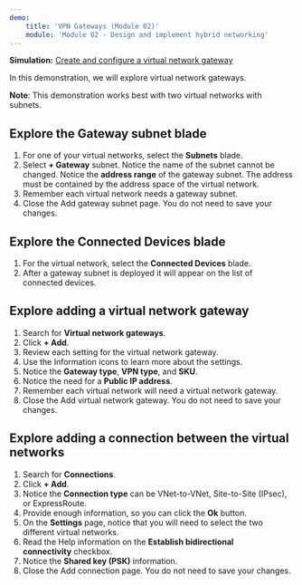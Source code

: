 ```yaml
---
demo:
    title: 'VPN Gateways (Module 02)'
    module: 'Module 02 - Design and implement hybrid networking'
---
```


**Simulation:** [Create and configure a virtual network gateway](https://mslabs.cloudguides.com/guides/AZ-700%20Lab%20Simulation%20-%20Create%20and%20configure%20a%20virtual%20network%20gateway)

In this demonstration, we will explore virtual network gateways.

**Note**: This demonstration works best with two virtual networks with subnets.

## Explore the Gateway subnet blade
1. For one of your virtual networks, select the **Subnets** blade.
1. Select **+ Gateway** subnet. Notice the name of the subnet cannot be changed. Notice the **address range** of the gateway subnet. The address must be contained by the address space of the virtual network.
1. Remember each virtual network needs a gateway subnet.
1. Close the Add gateway subnet page. You do not need to save your changes.

## Explore the Connected Devices blade
1. For the virtual network, select the **Connected Devices** blade.
1. After a gateway subnet is deployed it will appear on the list of connected devices.

## Explore adding a virtual network gateway
1. Search for **Virtual network gateways**.
1. Click **+ Add**.
1. Review each setting for the virtual network gateway.
1. Use the Information icons to learn more about the settings.
1. Notice the **Gateway type**, **VPN type**, and **SKU**.
1. Notice the need for a **Public IP address**.
1. Remember each virtual network will need a virtual network gateway.
1. Close the Add virtual network gateway. You do not need to save your changes.
   
## Explore adding a connection between the virtual networks
1. Search for **Connections**.
1. Click **+ Add**.
1. Notice the **Connection type** can be VNet-to-VNet, Site-to-Site (IPsec), or ExpressRoute.
1. Provide enough information, so you can click the **Ok** button.
1. On the **Settings** page, notice that you will need to select the two different virtual networks.
1. Read the Help information on the **Establish bidirectional connectivity** checkbox.
1. Notice the **Shared key (PSK)** information.
1. Close the Add connection page. You do not need to save your changes.
